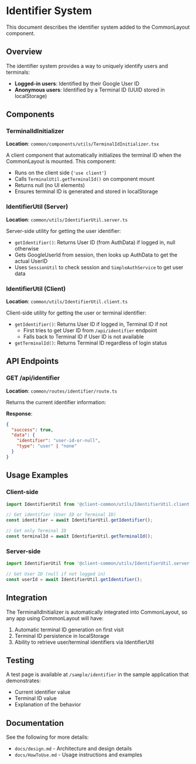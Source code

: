 # Identifier System

This document describes the identifier system added to the CommonLayout component.

## Overview

The identifier system provides a way to uniquely identify users and terminals:
- **Logged-in users**: Identified by their Google User ID
- **Anonymous users**: Identified by a Terminal ID (UUID stored in localStorage)

## Components

### TerminalIdInitializer

**Location**: `common/components/utils/TerminalIdInitializer.tsx`

A client component that automatically initializes the terminal ID when the CommonLayout is mounted. This component:
- Runs on the client side (`'use client'`)
- Calls `TerminalUtil.getTerminalId()` on component mount
- Returns null (no UI elements)
- Ensures terminal ID is generated and stored in localStorage

### IdentifierUtil (Server)

**Location**: `common/utils/IdentifierUtil.server.ts`

Server-side utility for getting the user identifier:
- `getIdentifier()`: Returns User ID (from AuthData) if logged in, null otherwise
- Gets GoogleUserId from session, then looks up AuthData to get the actual UserID
- Uses `SessionUtil` to check session and `SimpleAuthService` to get user data

### IdentifierUtil (Client)

**Location**: `common/utils/IdentifierUtil.client.ts`

Client-side utility for getting the user or terminal identifier:
- `getIdentifier()`: Returns User ID if logged in, Terminal ID if not
  - First tries to get User ID from `/api/identifier` endpoint
  - Falls back to Terminal ID if User ID is not available
- `getTerminalId()`: Returns Terminal ID regardless of login status

## API Endpoints

### GET /api/identifier

**Location**: `common/routes/identifier/route.ts`

Returns the current identifier information:

**Response**:
```json
{
  "success": true,
  "data": {
    "identifier": "user-id-or-null",
    "type": "user" | "none"
  }
}
```

## Usage Examples

### Client-side

```typescript
import IdentifierUtil from '@client-common/utils/IdentifierUtil.client';

// Get identifier (User ID or Terminal ID)
const identifier = await IdentifierUtil.getIdentifier();

// Get only Terminal ID
const terminalId = await IdentifierUtil.getTerminalId();
```

### Server-side

```typescript
import IdentifierUtil from '@client-common/utils/IdentifierUtil.server';

// Get User ID (null if not logged in)
const userId = await IdentifierUtil.getIdentifier();
```

## Integration

The TerminalIdInitializer is automatically integrated into CommonLayout, so any app using CommonLayout will have:
1. Automatic terminal ID generation on first visit
2. Terminal ID persistence in localStorage
3. Ability to retrieve user/terminal identifiers via IdentifierUtil

## Testing

A test page is available at `/sample/identifier` in the sample application that demonstrates:
- Current identifier value
- Terminal ID value
- Explanation of the behavior

## Documentation

See the following for more details:
- `docs/design.md` - Architecture and design details
- `docs/HowToUse.md` - Usage instructions and examples
